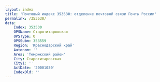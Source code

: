 ```yaml
---
layout: index
title: 'Почтовый индекс 353530: отделение почтовой связи Почты России'
permalink: /353530/
data:
    Index: 353530
    OPSName: Старотитаровская
    OPSType: О
    OPSSubm: 353559
    Region: 'Краснодарский край'
    Autonom: ''
    Area: 'Темрюкский район'
    City: Старотитаровская
    City1: ''
    ActDate: '20001030'
    IndexOld: ''
---
```

